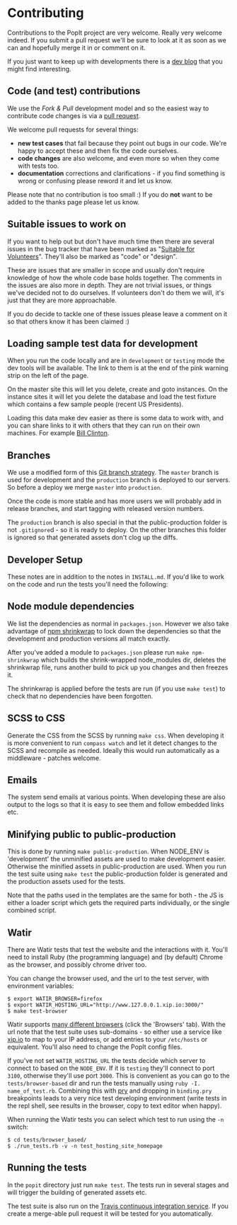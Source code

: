 # Contributing

Contributions to the PopIt project are very welcome. Really very welcome indeed. If you submit a pull request we'll be sure to look at it as soon as we can and hopefully merge it in or comment on it.

If you just want to keep up with developments there is a [dev blog](http://www.tumblr.com/blog/popit-dev) that you might find interesting.

## Code (and test) contributions

We use the _Fork & Pull_ development model and so the easiest way to contribute code changes is via a [pull request](http://help.github.com/send-pull-requests/).

We welcome pull requests for several things:

 * **new test cases** that fail because they point out bugs in our code. We're happy to accept these and then fix the code ourselves.
 * **code changes** are also welcome, and even more so when they come with tests too.
 * **documentation** corrections and clarifications - if you find something is wrong or confusing please reword it and let us know.

Please note that no contribution is too small :) If you do **not** want to be added to the thanks page please let us know.


## Suitable issues to work on

If you want to help out but don't have much time then there are several issues in the bug tracker that have been marked as "[Suitable for Volunteers](https://github.com/mysociety/popit/issues?labels=Suitable+for+Volunteers&state=open)". They'll also be marked as "code" or "design".

These are issues that are smaller in scope and usually don't require knowledge of how the whole code base holds together. The comments in the issues are also more in depth. They are not trivial issues, or things we've decided not to do ourselves. If volunteers don't do them we will, it's just that they are more approachable.

If you do decide to tackle one of these issues please leave a comment on it so that others know it has been claimed :)


## Loading sample test data for development

When you run the code locally and are in `development` or `testing` mode the dev tools will be available. The link to them is at the end of the pink warning strip on the left of the page.

On the master site this will let you delete, create and goto instances. On the instance sites it will let you delete the database and load the test fixture which contains a few sample people (recent US Presidents).

Loading this data make dev easier as there is some data to work with, and you can share links to it with others that they can run on their own machines. For example [Bill Clinton](http://test.127.0.0.1.xip.io:3000/person/bill-clinton).


## Branches

We use a modified form of this [Git branch strategy](http://nvie.com/posts/a-successful-git-branching-model/). The `master` branch is used for development and the `production` branch is deployed to our servers. So before a deploy we merge `master` into `production`.

Once the code is more stable and has more users we will probably add in release branches, and start tagging with released version numbers.

The `production` branch is also special in that the public-production folder is not `.gitignore`d - so it is ready to deploy. On the other branches this folder is ignored so that generated assets don't clog up the diffs.

## Developer Setup

These notes are in addition to the notes in `INSTALL.md`. If you'd like to work on the code and run the tests you'll need the following:


## Node module dependencies

We list the dependencies as normal in `packages.json`. However we also take advantage of [npm shrinkwrap](http://npmjs.org/doc/shrinkwrap.html) to lock down the dependencies so that the development and production versions all match exactly.

After you've added a module to `packages.json` please run `make npm-shrinkwrap` which builds the shrink-wrapped node_modules dir, deletes the shrinkwrap file, runs another build to pick up you changes and then freezes it.

The shrinkwrap is applied before the tests are run (if you use `make test`) to check that no dependencies have been forgotten.

## SCSS to CSS

Generate the CSS from the SCSS by running `make css`. When developing it is more convenient to run `compass watch` and let it detect changes to the SCSS and recompile as needed. Ideally this would run automatically as a middleware - patches welcome.


## Emails

The system send emails at various points. When developing these are also output to the logs so that it is easy to see them and follow embedded links etc.


## Minifying public to public-production

This is done by running `make public-production`. When NODE_ENV is 'development' the unminified assets are used to make development easier. Otherwise the minified assets in public-production are used. When you run the test suite using `make test` the public-production folder is generated and the production assets used for the tests.

Note that the paths used in the templates are the same for both - the JS is either a loader script which gets the required parts individually, or the single combined script.


## Watir

There are Watir tests that test the website and the interactions with it. You'll need to install Ruby (the programming language) and (by default) Chrome as the browser, and possibly chrome driver too.

You can change the browser used, and the url to the test server, with environment variables:

    $ export WATIR_BROWSER=firefox
    $ export WATIR_HOSTING_URL="http://www.127.0.0.1.xip.io:3000/"
    $ make test-browser

Watir supports [many different browsers](http://watirwebdriver.com/) (click the 'Browsers' tab). With the url note that the test suite uses sub-domains - so either use a service like [xip.io](http://xip.io) to map to your IP address, or add entries to your `/etc/hosts` or equivalent. You'll also need to change the PopIt config files.

If you've not set `WATIR_HOSTING_URL` the tests decide which server to connect to based on the `NODE_ENV`. If it is `testing` they'll connect to port `3100`, otherwise they'll use port `3000`. This is convenient as you can go to the `tests/browser-based` dir and run the tests manually using `ruby -I. name_of_test.rb`. Combining this with [pry](http://pry.github.com/) and dropping in `binding.pry` breakpoints leads to a very nice test developing environment (write tests in the repl shell, see results in the browser, copy to text editor when happy).

When running the Watir tests you can select which test to run using the `-n` switch:

    $ cd tests/browser_based/
    $ ./run_tests.rb -v -n test_hosting_site_homepage


## Running the tests

In the `popit` directory just run `make test`. The tests run in several stages and will trigger the building of generated assets etc.

The test suite is also run on the [Travis continuous integration service](http://travis-ci.org/mysociety/popit). If you create a merge-able pull request it will be tested for you automatically.
